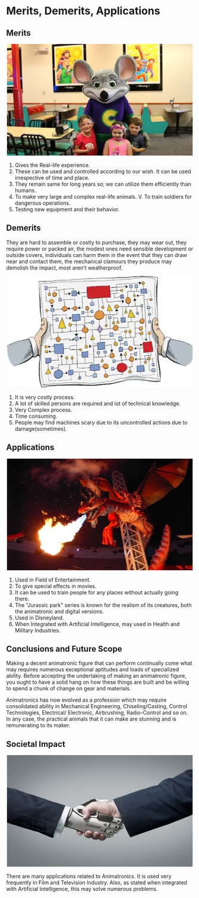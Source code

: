 # Merits, Demerits, Applications

## Merits
<center><img src="../media/Images/adv.jpg" height ="300" width="500"></center>

1. Gives the Real-life experience.  
2. These can be used and controlled according to our wish. It can be used irrespective of time and place.  
3. They remain same for long years so; we can utilize them efficiently than humans.  
4. To make very large and complex real-life animals. V.  	To train soldiers for dangerous operations.  
5. Testing new equipment and their behavior.  

## Demerits

They are hard to assemble or costly to purchase, they may wear out, they require power or packed air, the modest ones need sensible development or outside covers, individuals can harm them in the event that they can draw near and contact them, the mechanical clamours they produce may demolish the impact, most aren't weatherproof.

<center><img src="../media/Images/disadv.png" height ="300" width="500"></center>
  
1. It is very costly process.  
2. A lot of skilled persons are required and lot of technical knowledge.  
3. Very Complex process.  
4. Time consuming.  
5. People may find machines scary due to its uncontrolled actions due to damage(sometimes).  
  
## Applications

<center><img src="../media/Images/applications.jpg" height ="300" width="500"></center>
  
1. Used in Field of Entertainment.  
2. To give special effects in movies.  
3. It can be used to train people for any places without actually going there.  
4. The "Jurassic park" series is known for the realism of its creatures, both the animatronic and digital versions.  
5. Used in Disneyland.  
6. When Integrated with Artificial Intelligence, may used in Health and Military Industries.
## Conclusions and Future Scope   
 Making a decent animatronic figure that can perform continually come what may requires numerous exceptional aptitudes and loads of specialized ability. Before accepting the undertaking of making an animatronic figure, you ought to have a solid hang on how these things are built and be willing to spend a chunk of change on gear and materials.

Animatronics has now evolved as a profession which may require consolidated ability in Mechanical Engineering, Chiseling/Casting, Control Technologies, Electrical/ Electronic, Airbrushing, Radio-Control and so on. In any case, the practical animals that it can make are stunning and is remunerating to its maker.  
  
## Societal Impact

<center><img src="../media/Images/social.jpg" height ="300" width="500"></center>
   
There are many applications related to Animatronics. It is used very frequently in Film and Television Industry. Also, as stated when integrated with Artificial Intelligence, this may solve numerous problems.
